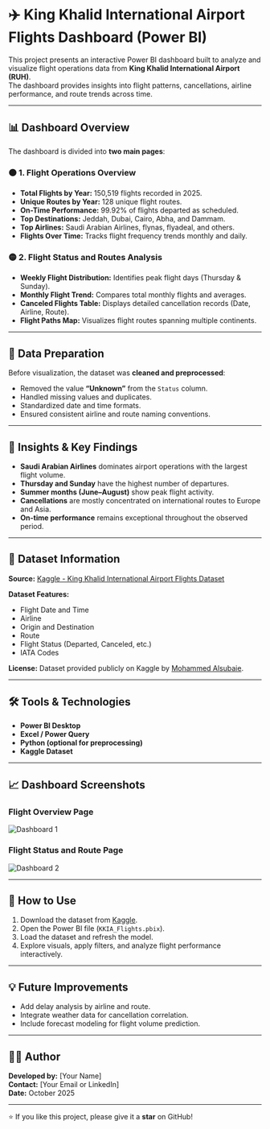 
# ✈️ King Khalid International Airport Flights Dashboard (Power BI)

This project presents an interactive Power BI dashboard built to analyze and visualize flight operations data from **King Khalid International Airport (RUH)**.  
The dashboard provides insights into flight patterns, cancellations, airline performance, and route trends across time.

---

## 📊 Dashboard Overview

The dashboard is divided into **two main pages**:

### 🟠 **1. Flight Operations Overview**
- **Total Flights by Year:** 150,519 flights recorded in 2025.  
- **Unique Routes by Year:** 128 unique flight routes.  
- **On-Time Performance:** 99.92% of flights departed as scheduled.  
- **Top Destinations:** Jeddah, Dubai, Cairo, Abha, and Dammam.  
- **Top Airlines:** Saudi Arabian Airlines, flynas, flyadeal, and others.  
- **Flights Over Time:** Tracks flight frequency trends monthly and daily.

### 🟡 **2. Flight Status and Routes Analysis**
- **Weekly Flight Distribution:** Identifies peak flight days (Thursday & Sunday).  
- **Monthly Flight Trend:** Compares total monthly flights and averages.  
- **Canceled Flights Table:** Displays detailed cancellation records (Date, Airline, Route).  
- **Flight Paths Map:** Visualizes flight routes spanning multiple continents.

---

## 🧹 Data Preparation

Before visualization, the dataset was **cleaned and preprocessed**:
- Removed the value **“Unknown”** from the `Status` column.
- Handled missing values and duplicates.
- Standardized date and time formats.
- Ensured consistent airline and route naming conventions.

---

## 🧠 Insights & Key Findings

- **Saudi Arabian Airlines** dominates airport operations with the largest flight volume.
- **Thursday and Sunday** have the highest number of departures.
- **Summer months (June–August)** show peak flight activity.
- **Cancellations** are mostly concentrated on international routes to Europe and Asia.
- **On-time performance** remains exceptional throughout the observed period.

---

## 🧾 Dataset Information

**Source:** [Kaggle - King Khalid International Airport Flights Dataset](https://www.kaggle.com/datasets/mohammedalsubaie/king-khalid-international-airport-flights-dataset)

**Dataset Features:**
- Flight Date and Time  
- Airline  
- Origin and Destination  
- Route  
- Flight Status (Departed, Canceled, etc.)  
- IATA Codes  

**License:** Dataset provided publicly on Kaggle by [Mohammed Alsubaie](https://www.kaggle.com/mohammedalsubaie).

---

## 🛠️ Tools & Technologies

- **Power BI Desktop**
- **Excel / Power Query**
- **Python (optional for preprocessing)**
- **Kaggle Dataset**

---

## 📈 Dashboard Screenshots

### Flight Overview Page
![Dashboard 1](https://github.com/yourusername/yourrepo/blob/main/Screenshot%202025-10-22%20104637.png)

### Flight Status and Route Page
![Dashboard 2](https://github.com/yourusername/yourrepo/blob/main/Screenshot%202025-10-22%20105037.png)

---

## 🚀 How to Use
1. Download the dataset from [Kaggle](https://www.kaggle.com/datasets/mohammedalsubaie/king-khalid-international-airport-flights-dataset).  
2. Open the Power BI file (`KKIA_Flights.pbix`).  
3. Load the dataset and refresh the model.  
4. Explore visuals, apply filters, and analyze flight performance interactively.

---

## 💡 Future Improvements
- Add delay analysis by airline and route.
- Integrate weather data for cancellation correlation.
- Include forecast modeling for flight volume prediction.

---

## 👨‍💻 Author

**Developed by:** [Your Name]  
**Contact:** [Your Email or LinkedIn]  
**Date:** October 2025

---

⭐ If you like this project, please give it a **star** on GitHub!
